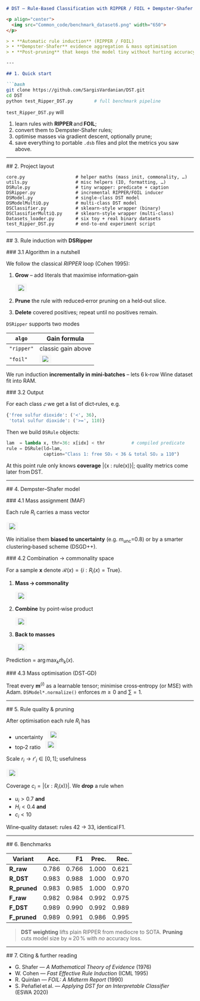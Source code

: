````markdown
# DST – Rule‑Based Classification with RIPPER / FOIL + Dempster‑Shafer Theory  

<p align="center">
  <img src="Common_code/benchmark_dataset6.png" width="650">
</p>

> • **Automatic rule induction** (RIPPER / FOIL)  
> • **Dempster‑Shafer** evidence aggregation & mass optimisation  
> • **Post‑pruning** that keeps the model tiny without hurting accuracy  

---

## 1. Quick start  

```bash
git clone https://github.com/SargisVardanian/DST.git
cd DST
python test_Ripper_DST.py        # full benchmark pipeline
````

`test_Ripper_DST.py` will

1. learn rules with **RIPPER** and **FOIL**;
2. convert them to Dempster‑Shafer rules;
3. optimise masses via gradient descent, optionally prune;
4. save everything to portable `.dsb` files and plot the metrics you saw above.

---

\## 2. Project layout

```
core.py                   # helper maths (mass init, commonality, …)
utils.py                  # misc helpers (IO, formatting, …)
DSRule.py                 # tiny wrapper: predicate + caption
DSRipper.py               # incremental RIPPER/FOIL inducer
DSModel.py                # single‑class DST model
DSModelMultiQ.py          # multi‑class DST model
DSClassifier.py           # sklearn‑style wrapper (binary)
DSClassifierMultiQ.py     # sklearn‑style wrapper (multi‑class)
Datasets_loader.py        # six toy + real binary datasets
test_Ripper_DST.py        # end‑to‑end experiment script
```

---

\## 3. Rule induction with **DSRipper**

\### 3.1 Algorithm in a nutshell

We follow the classical *RIPPER* loop (Cohen 1995):

1. **Grow** – add literals that maximise information‑gain

   <img style="background-color:#f7f7f7; padding:4px 8px; border-radius:4px;"
     src="https://latex.codecogs.com/svg.image?\mathrm{Gain}(r)%20=%20p_{\text{new}}\!\left(\log_2\frac{p_{\text{new}}}{p_{\text{new}}+n_{\text{new}}}-\log_2\frac{p_{\text{old}}}{p_{\text{old}}+n_{\text{old}}}\right)" />

2. **Prune** the rule with reduced‑error pruning on a held‑out slice.

3. **Delete** covered positives; repeat until no positives remain.

`DSRipper` supports two modes

| `algo`      | Gain formula                                                                                                                                                     |
| ----------- | ---------------------------------------------------------------------------------------------------------------------------------------------------------------- |
| `"ripper"`  | classic gain above                                                                                                                                               |
| `"foil"`    | <img style="background-color:#f7f7f7; padding:4px 8px; border-radius:4px;" src="https://latex.codecogs.com/svg.image?\mathrm{FOILGain}=p(\log_2 t'-\log_2 t)" /> |

We run induction **incrementally in mini‑batches** – lets 6 k‑row Wine dataset fit into RAM.

\### 3.2 Output

For each class *𝑐* we get a list of dict‑rules, e.g.

```python
{'free sulfur dioxide': ('<', 36),
 'total sulfur dioxide': ('>=', 110)}
```

Then we build `DSRule` objects:

```python
lam  = lambda x, thr=36: x[idx] < thr          # compiled predicate
rule = DSRule(ld=lam,
              caption="Class 1: free SO₂ < 36 & total SO₂ ≥ 110")
```

At this point rule only knows **coverage** |{x : rule(x)}|; quality metrics come later from DST.

---

\## 4. Dempster–Shafer model

\### 4.1 Mass assignment (MAF)

Each rule *R*<sub>i</sub> carries a mass vector

<img style="background-color:#f7f7f7; padding:4px 8px; border-radius:4px;"
  src="https://latex.codecogs.com/svg.image?\mathbf{m}^{(i)}=(m_1^{(i)},\dots,m_K^{(i)},\,m_{\mathrm{unc}}^{(i)}),\quad\sum_{j=1}^K m_j^{(i)}+m_{\mathrm{unc}}^{(i)}=1" />

We initialise them **biased to uncertainty** (e.g. *m*<sub>unc</sub>=0.8) or by a smarter clustering‑based scheme (DSGD++).

\### 4.2 Combination → commonality space

For a sample **x** denote $\mathcal R(x)=\{i:R_i(x)=\text{True}\}$.

1. **Mass → commonality**

   <img style="background-color:#f7f7f7; padding:4px 8px; border-radius:4px;"
     src="https://latex.codecogs.com/svg.image?q_k^{(i)}=m_k^{(i)}+m_{\mathrm{unc}}^{(i)},\quad k=1..K" />

2. **Combine** by point‑wise product

   <img style="background-color:#f7f7f7; padding:4px 8px; border-radius:4px;"
     src="https://latex.codecogs.com/svg.image?q_k(x)=\prod_{i\in\mathcal{R}(x)}q_k^{(i)}" />

3. **Back to masses**

   <img style="background-color:#f7f7f7; padding:4px 8px; border-radius:4px;"
     src="https://latex.codecogs.com/svg.image?\hat{m}_k(x)=\frac{q_k(x)}{\sum_{\ell=1}^K q_\ell(x)},\quad\hat{m}_{\mathrm{unc}}(x)=0" />

Prediction = $\arg\max_k\hat m_k(x)$.

\### 4.3 Mass optimisation (DST‑GD)

Treat every $\mathbf m^{(i)}$ as a learnable tensor; minimise cross‑entropy (or MSE) with Adam.
`DSModel*.normalize()` enforces $m\ge0$ and $\sum=1$.

---

\## 5. Rule quality & pruning

After optimisation each rule *R*<sub>i</sub> has

* uncertainty   <img style="background-color:#f7f7f7; padding:4px 8px; border-radius:4px;" src="https://latex.codecogs.com/svg.image?u_i=m_{\mathrm{unc}}^{(i)}" />
* top‑2 ratio   <img style="background-color:#f7f7f7; padding:4px 8px; border-radius:4px;" src="https://latex.codecogs.com/svg.image?r_i=\frac{\max_j m_j^{(i)}}{\text{2nd‑largest }m^{(i)}+10^{-3}}" />

Scale $r_i\rightarrow r'_i\in[0,1]$; usefulness

<img style="background-color:#f7f7f7; padding:4px 8px; border-radius:4px;"
  src="https://latex.codecogs.com/svg.image?H_i=\frac{2(1-u_i)r'_i}{(1-u_i)+r'_i}" />

Coverage $c_i=|\{x:R_i(x)\}|$. We **drop** a rule when

* $u_i>0.7$ **and**
* $H_i<0.4$ **and**
* $c_i<10$

Wine‑quality dataset: rules 42 → 33, identical F1.

---

\## 6. Benchmarks

| Variant       |  Acc. |    F1 | Prec. |  Rec. |
| ------------- | ----: | ----: | ----: | ----: |
| **R\_raw**    | 0.786 | 0.766 | 1.000 | 0.621 |
| **R\_DST**    | 0.983 | 0.988 | 1.000 | 0.970 |
| **R\_pruned** | 0.983 | 0.985 | 1.000 | 0.970 |
| **F\_raw**    | 0.982 | 0.984 | 0.992 | 0.975 |
| **F\_DST**    | 0.989 | 0.990 | 0.992 | 0.989 |
| **F\_pruned** | 0.989 | 0.991 | 0.986 | 0.995 |

> **DST weighting** lifts plain RIPPER from mediocre to SOTA.
> **Pruning** cuts model size by ≈ 20 % with *no* accuracy loss.

---

\## 7. Citing & further reading

* G. Shafer — *A Mathematical Theory of Evidence* (1976)
* W. Cohen — *Fast Effective Rule Induction* (ICML 1995)
* R. Quinlan — *FOIL: A Midterm Report* (1990)
* S. Peñafiel et al. — *Applying DST for an Interpretable Classifier* (ESWA 2020)

